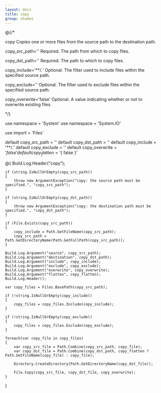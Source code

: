 ```yaml
---
layout: docs
title: copy
group: shades
---
```


@{/*

copy
    Copies one or more files from the source path to the destination path.

copy_src_path=''
    Required. The path from which to copy files.

copy_dst_path=''
    Required. The path to which to copy files.

copy_include='**&#47;*.*'
    Optional. The filter used to include files within the specified source path.

copy_exclude=''
    Optional. The filter used to exclude files within the specified source path.

copy_overwrite='false'
    Optional. A value indicating whether or not to overwrite existing files.

*/}

use namespace = 'System'
use namespace = 'System.IO'

use import = 'Files'

default copy_src_path   = ''
default copy_dst_path   = ''
default copy_include    = '**/*.*'
default copy_exclude    = ''
default copy_overwrite  = '${ false }'
default copy_flatten    = '${ false }'

@{
    Build.Log.Header("copy");

    if (string.IsNullOrEmpty(copy_src_path))
    {
        throw new ArgumentException("copy: the source path must be specified.", "copy_src_path");
    }

    if (string.IsNullOrEmpty(copy_dst_path))
    {
        throw new ArgumentException("copy: the destination path must be specified.", "copy_dst_path");
    }

    if (File.Exists(copy_src_path))
    {
        copy_include = Path.GetFileName(copy_src_path);
        copy_src_path = Path.GetDirectoryName(Path.GetFullPath(copy_src_path));
    }

    Build.Log.Argument("source", copy_src_path);
    Build.Log.Argument("destination", copy_dst_path);
    Build.Log.Argument("include", copy_include);
    Build.Log.Argument("exclude", copy_exclude);
    Build.Log.Argument("overwrite", copy_overwrite);
    Build.Log.Argument("flatten", copy_flatten);
    Build.Log.Header();

    var copy_files = Files.BasePath(copy_src_path);

    if (!string.IsNullOrEmpty(copy_include))
    {
        copy_files = copy_files.Include(copy_include);
    }

    if (!string.IsNullOrEmpty(copy_exclude))
    {
        copy_files = copy_files.Exclude(copy_exclude);
    }

    foreach(var copy_file in copy_files)
    {
        var copy_src_file = Path.Combine(copy_src_path, copy_file);
        var copy_dst_file = Path.Combine(copy_dst_path, copy_flatten ? Path.GetFileName(copy_file) : copy_file);

        Directory.CreateDirectory(Path.GetDirectoryName(copy_dst_file));

        File.Copy(copy_src_file, copy_dst_file, copy_overwrite);
    }
}